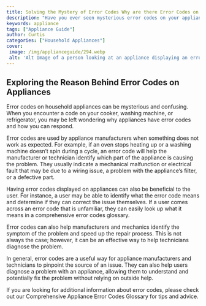 ```yaml
---
title: Solving the Mystery of Error Codes Why are there Error Codes on Appliances
description: "Have you ever seen mysterious error codes on your appliances and wondered why theyre there Find out why in this blog post about error codes and how to decipher them"
keywords: appliance
tags: ["Appliance Guide"]
author: Curtis
categories: ["Household Appliances"]
cover: 
 image: /img/applianceguide/294.webp
 alt: 'Alt Image of a person looking at an appliance displaying an error code with the question Why are there Error Codes on Appliances'
---
```

## Exploring the Reason Behind Error Codes on Appliances

Error codes on household appliances can be mysterious and confusing. When you encounter a code on your cooker, washing machine, or refrigerator, you may be left wondering why appliances have error codes and how you can respond. 

Error codes are used by appliance manufacturers when something does not work as expected. For example, if an oven stops heating up or a washing machine doesn’t spin during a cycle, an error code will help the manufacturer or technician identify which part of the appliance is causing the problem. They usually indicate a mechanical malfunction or electrical fault that may be due to a wiring issue, a problem with the appliance’s filter, or a defective part.

Having error codes displayed on appliances can also be beneficial to the user. For instance, a user may be able to identify what the error code means and determine if they can correct the issue themselves. If a user comes across an error code that is unfamiliar, they can easily look up what it means in a comprehensive error codes glossary. 

Error codes can also help manufacturers and mechanics identify the symptom of the problem and speed up the repair process. This is not always the case; however, it can be an effective way to help technicians diagnose the problem.

In general, error codes are a useful way for appliance manufacturers and technicians to pinpoint the source of an issue. They can also help users diagnose a problem with an appliance, allowing them to understand and potentially fix the problem without relying on outside help. 

If you are looking for additional information about error codes, please check out our Comprehensive Appliance Error Codes Glossary for tips and advice.
